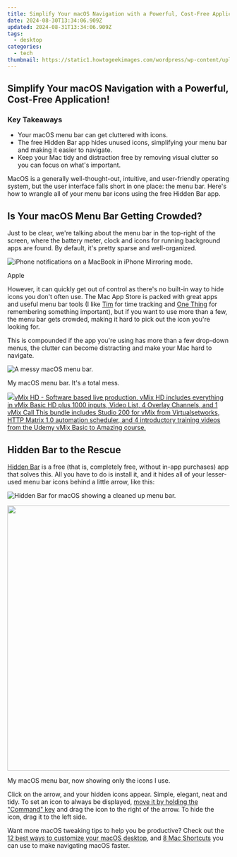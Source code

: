 ```yaml
---
title: Simplify Your macOS Navigation with a Powerful, Cost-Free Application!
date: 2024-08-30T13:34:06.909Z
updated: 2024-08-31T13:34:06.909Z
tags:
  - desktop
categories:
  - tech
thumbnail: https://static1.howtogeekimages.com/wordpress/wp-content/uploads/2024/01/52691048039_b942c795dc_o.jpg
---
```


## Simplify Your macOS Navigation with a Powerful, Cost-Free Application!

### Key Takeaways

* Your macOS menu bar can get cluttered with icons.
* The free Hidden Bar app hides unused icons, simplifying your menu bar and making it easier to navigate.
* Keep your Mac tidy and distraction free by removing visual clutter so you can focus on what's important.

 MacOS is a generally well-thought-out, intuitive, and user-friendly operating system, but the user interface falls short in one place: the menu bar. Here's how to wrangle all of your menu bar icons using the free Hidden Bar app.

##  Is Your macOS Menu Bar Getting Crowded?

 Just to be clear, we're talking about the menu bar in the top-right of the screen, where the battery meter, clock and icons for running background apps are found. By default, it's pretty sparse and well-organized.

![iPhone notifications on a MacBook in iPhone Mirroring mode.](https://static1.howtogeekimages.com/wordpress/wp-content/uploads/2024/06/macos-sequoia-iphone-mirroring-iphone-notifications.jpg) 

Apple

 However, it can quickly get out of control as there's no built-in way to hide icons you don't often use. The Mac App Store is packed with great apps and useful menu bar tools (I like [Tim](https://apps.apple.com/gb/app/tim-time-tracker/id1449619230?mt=12 "https://apps.apple.com/gb/app/tim-time-tracker/id1449619230?mt=12") for time tracking and [One Thing](https://apps.apple.com/us/app/one-thing/id1604176982?mt=12 "https://apps.apple.com/us/app/one-thing/id1604176982?mt=12") for remembering something important), but if you want to use more than a few, the menu bar gets crowded, making it hard to pick out the icon you're looking for.

 This is compounded if the app you're using has more than a few drop-down menus, the clutter can become distracting and make your Mac hard to navigate.

![A messy macOS menu bar.](https://static1.howtogeekimages.com/wordpress/wp-content/uploads/2024/07/1-1.png) 

 My macOS menu bar. It's a total mess.

<!-- affiliate ads begin -->
<a href="https://secure.2checkout.com/order/checkout.php?PRODS=4718730&QTY=1&AFFILIATE=108875&CART=1"> <img src="https://secure.avangate.com/images/merchant/ce9a6fb2becc2d235e62b125e9260102/products/copy_vMixCallScreenshot1-large.jpg" border="0">vMix HD - Software based live production. vMix HD includes everything in vMix Basic HD plus 1000 inputs, Video List, 4 Overlay Channels, and 1 vMix Call 
This bundle includes Studio 200 for vMix from Virtualsetworks, HTTP Matrix 1.0 automation scheduler, and 4 introductory training videos from the Udemy vMix Basic to Amazing course. </a>
<!-- affiliate ads end -->
##  Hidden Bar to the Rescue

[Hidden Bar](https://apps.apple.com/us/app/hidden-bar/id1452453066?mt=12 "https://apps.apple.com/us/app/hidden-bar/id1452453066?mt=12") is a free (that is, completely free, without in-app purchases) app that solves this. All you have to do is install it, and it hides all of your lesser-used menu bar icons behind a little arrow, like this:

![Hidden Bar for macOS showing a cleaned up menu bar.](https://static1.howtogeekimages.com/wordpress/wp-content/uploads/2024/07/2-1.png) 

<!-- affiliate ads begin -->
<a href="https://appsumo.8odi.net/c/5597632/2075471/7443" target="_top" id="2075471"><img src="//a.impactradius-go.com/display-ad/7443-2075471" border="0" alt="" width="1200" height="600"/></a><img height="0" width="0" src="https://appsumo.8odi.net/i/5597632/2075471/7443" style="position:absolute;visibility:hidden;" border="0" />
<!-- affiliate ads end -->
 My macOS menu bar, now showing only the icons I use.

 Click on the arrow, and your hidden icons appear. Simple, elegant, neat and tidy. To set an icon to always be displayed, [move it by holding the "Command" key](https://youtube-lab.techidaily.com/n-2024-effortless-entrepreneurship-top-10-easy-to-create-biz-channels-on-youtotube/) and drag the icon to the right of the arrow. To hide the icon, drag it to the left side.

 Want more macOS tweaking tips to help you be productive? Check out the [12 best ways to customize your macOS desktop](https://facebook.techidaily.com/why-facebook-could-be-opening-a-retail-store-near-you-soon/), and [8 Mac Shortcuts](https://screen-capture.techidaily.com/in-2024-affordable-video-capture-maximum-potential-via-obs/) you can use to make navigating macOS faster.

<ins class="adsbygoogle"
     style="display:block"
     data-ad-format="autorelaxed"
     data-ad-client="ca-pub-7571918770474297"
     data-ad-slot="1223367746"></ins>



<ins class="adsbygoogle"
     style="display:block"
     data-ad-client="ca-pub-7571918770474297"
     data-ad-slot="8358498916"
     data-ad-format="auto"
     data-full-width-responsive="true"></ins>


